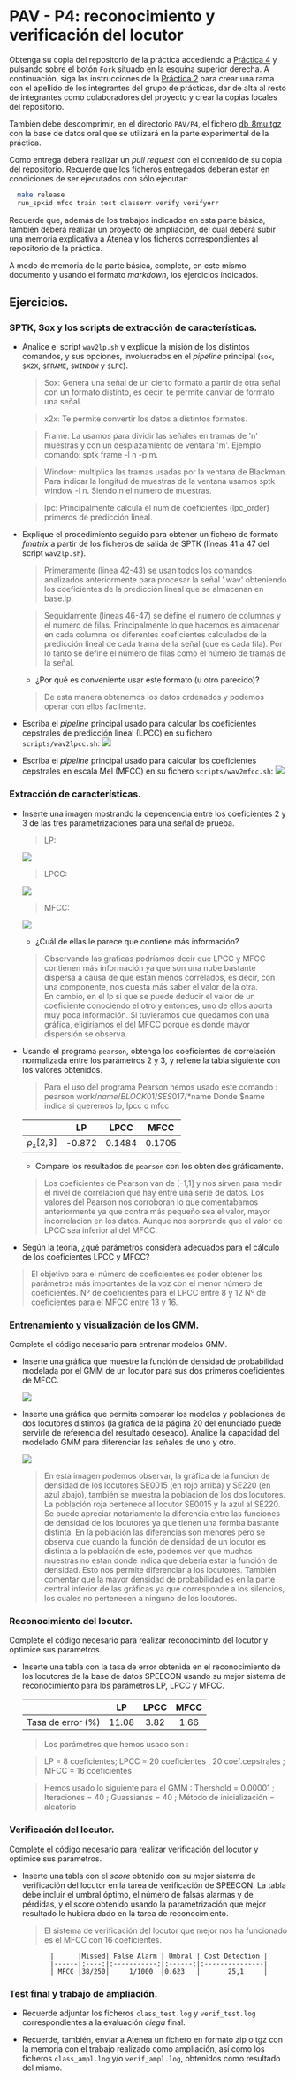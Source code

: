 PAV - P4: reconocimiento y verificación del locutor
===================================================

Obtenga su copia del repositorio de la práctica accediendo a [Práctica 4](https://github.com/albino-pav/P4)
y pulsando sobre el botón `Fork` situado en la esquina superior derecha. A continuación, siga las
instrucciones de la [Práctica 2](https://github.com/albino-pav/P2) para crear una rama con el apellido de
los integrantes del grupo de prácticas, dar de alta al resto de integrantes como colaboradores del proyecto
y crear la copias locales del repositorio.

También debe descomprimir, en el directorio `PAV/P4`, el fichero [db_8mu.tgz](https://atenea.upc.edu/pluginfile.php/3145524/mod_assign/introattachment/0/spk_8mu.tgz?forcedownload=1)
con la base de datos oral que se utilizará en la parte experimental de la práctica.

Como entrega deberá realizar un *pull request* con el contenido de su copia del repositorio. Recuerde
que los ficheros entregados deberán estar en condiciones de ser ejecutados con sólo ejecutar:

~~~~~~~~~~~~~~~~~~~~~~~~~~~~~~~~~~~~~~~~~~~~~~~~~~~~~.sh
  make release
  run_spkid mfcc train test classerr verify verifyerr
~~~~~~~~~~~~~~~~~~~~~~~~~~~~~~~~~~~~~~~~~~~~~~~~~~~~~

Recuerde que, además de los trabajos indicados en esta parte básica, también deberá realizar un proyecto
de ampliación, del cual deberá subir una memoria explicativa a Atenea y los ficheros correspondientes al
repositorio de la práctica.

A modo de memoria de la parte básica, complete, en este mismo documento y usando el formato *markdown*, los
ejercicios indicados.

## Ejercicios.

### SPTK, Sox y los scripts de extracción de características.

- Analice el script `wav2lp.sh` y explique la misión de los distintos comandos, y sus opciones, involucrados
  en el *pipeline* principal (`sox`, `$X2X`, `$FRAME`, `$WINDOW` y `$LPC`).
  > Sox: Genera una señal de un cierto formato a partir de otra señal con un formato distinto, es decir, te permite canviar de formato una señal.
  
  > x2x: Te permite convertir los datos a distintos formatos.
  
  > Frame: La usamos para dividir las señales en tramas de 'n' muestras y con un desplazamiento de ventana 'm'. Ejemplo comando: sptk frame -l n -p m.
  
  >Window: multiplica las tramas usadas por la ventana de Blackman. Para indicar la longitud de muestras de la ventana usamos sptk window -l n. Siendo n el numero de muestras.
  
  > lpc: Principalmente calcula el num de coeficientes (lpc_order) primeros de predicción lineal.
  

- Explique el procedimiento seguido para obtener un fichero de formato *fmatrix* a partir de los ficheros
  de salida de SPTK (líneas 41 a 47 del script `wav2lp.sh`).
  
  >Primeramente (linea 42-43) se usan todos los comandos analizados anteriormente para procesar la señal '.wav' obteniendo los coeficientes de la predicción lineal que se almacenan en base.lp.
  
  >Seguidamente (lineas 46-47) se define el numero de columnas y el numero de filas. Principalmente lo que hacemos es almacenar en cada columna los diferentes coeficientes calculados de la predicción lineal de cada trama de la señal (que es cada fila). Por lo tanto se define el número de filas como el número de tramas de la señal.

  * ¿Por qué es conveniente usar este formato (u otro parecido)?
  > De esta manera obtenemos los datos ordenados y podemos operar con ellos facilmente.

- Escriba el *pipeline* principal usado para calcular los coeficientes cepstrales de predicción lineal
  (LPCC) en su fichero <code>scripts/wav2lpcc.sh</code>:
  ![](https://github.com/davilin98/P4/blob/Guardia-Linde/imatges/pipeline_lpcc.JPG)
- Escriba el *pipeline* principal usado para calcular los coeficientes cepstrales en escala Mel (MFCC) en
  su fichero <code>scripts/wav2mfcc.sh</code>:
    ![](https://github.com/davilin98/P4/blob/Guardia-Linde/imatges/pipeline_mfcc.JPG)

### Extracción de características.

- Inserte una imagen mostrando la dependencia entre los coeficientes 2 y 3 de las tres parametrizaciones
  para una señal de prueba.
  >LP:
  
  ![](https://github.com/davilin98/P4/blob/Guardia-Linde/imatges/lp_dispersion.png)
  
  >LPCC:
  
  ![](https://github.com/davilin98/P4/blob/Guardia-Linde/imatges/lpcc_dispersion.png)
  
  >MFCC:
  
  ![](https://github.com/davilin98/P4/blob/Guardia-Linde/imatges/mfcc_dispersion_bo.png)
  
  + ¿Cuál de ellas le parece que contiene más información?
  > Observando las graficas podríamos decir que LPCC y MFCC contienen más información ya que son una nube bastante dispersa a causa de que estan menos correlados, es decir, con una componente, nos cuesta más saber el valor de la otra.  
  > En cambio, en el lp si que se puede deducir el valor de un coeficiente conociendo el otro y entonces, uno de ellos aporta muy poca información. 
  > Si tuvieramos que quedarnos con una gráfica, eligiriamos el del MFCC porque es donde mayor dispersión se observa. 
- Usando el programa <code>pearson</code>, obtenga los coeficientes de correlación normalizada entre los
  parámetros 2 y 3, y rellene la tabla siguiente con los valores obtenidos.
  
  > Para el uso del programa Pearson hemos usado este comando : pearson work/$name/BLOCK01/SES017/*$name
  Donde $name indica si queremos lp, lpcc o mfcc

  |                        | LP   | LPCC | MFCC |
  |------------------------|:----:|:----:|:----:|
  | &rho;<sub>x</sub>[2,3] |-0.872|0.1484|0.1705|
  
  + Compare los resultados de <code>pearson</code> con los obtenidos gráficamente.
  > Los coeficientes de Pearson van de [-1,1] y nos sirven para medir el nivel de correlación que hay entre una serie de datos.
  > Los valores del Pearson nos corroboran lo que comentabamos anteriormente ya que contra más pequeño sea el valor, mayor incorrelacion en los datos. Aunque nos sorprende que el valor de LPCC sea inferior al del MFCC. 
- Según la teoría, ¿qué parámetros considera adecuados para el cálculo de los coeficientes LPCC y MFCC?
> El objetivo para el número de coeficientes es poder obtener los parámetros más importantes de la voz con el menor número de coeficientes. 
> Nº de coeficientes para el LPCC entre 8 y 12
> Nº de coeficientes para el MFCC entre 13 y 16.
### Entrenamiento y visualización de los GMM.

Complete el código necesario para entrenar modelos GMM.

- Inserte una gráfica que muestre la función de densidad de probabilidad modelada por el GMM de un locutor
  para sus dos primeros coeficientes de MFCC.
  
  ![](https://github.com/davilin98/P4/blob/Guardia-Linde/imatges/ses015.png)
  
- Inserte una gráfica que permita comparar los modelos y poblaciones de dos locutores distintos (la gŕafica
  de la página 20 del enunciado puede servirle de referencia del resultado deseado). Analice la capacidad
  del modelado GMM para diferenciar las señales de uno y otro.
  
  ![](https://github.com/davilin98/P4/blob/Guardia-Linde/imatges/ses015_ses220.png)
  
  > En esta imagen podemos observar, la gráfica de la funcion de densidad de los locutores SE0015 (en rojo arriba) y SE220 (en azul abajo), también se muestra la poblacion de los dos locutores. La población roja pertenece al locutor SE0015 y la azul al SE220. 
  > Se puede apreciar notariamente la diferencia entre las funciones de densidad de los locutores ya que tienen una formba bastante distinta. 
  > En la población las diferencias son menores pero se observa que cuando la función de densidad de un locutor es distinta a la población de este, podemos ver que muchas muestras no estan donde indica que deberia estar la función de densidad. Esto nos permite diferenciar a los locutores.
  > También comentar que la mayor densidad de probabilidad es en la parte central inferior de las gráficas ya que corresponde a los silencios, los cuales no pertenecen a ninguno de los locutores. 

### Reconocimiento del locutor.

Complete el código necesario para realizar reconociminto del locutor y optimice sus parámetros.

- Inserte una tabla con la tasa de error obtenida en el reconocimiento de los locutores de la base de datos
  SPEECON usando su mejor sistema de reconocimiento para los parámetros LP, LPCC y MFCC.

  |                        | LP   | LPCC | MFCC |
  |------------------------|:----:|:----:|:----:|
  | Tasa de error (%)      |11.08 |3.82  |1.66  |
  
  > Los parámetros que hemos usado son :
  
  > LP = 8 coeficientes; LPCC = 20 coeficientes , 20 coef.cepstrales ; MFCC = 16 coeficientes
  
  > Hemos usado lo siguiente para el GMM : Thershold = 0.00001 ; Iteraciones = 40 ; Guassianas = 40 ; Método de inicialización = aleatorio

### Verificación del locutor.

Complete el código necesario para realizar verificación del locutor y optimice sus parámetros.

- Inserte una tabla con el *score* obtenido con su mejor sistema de verificación del locutor en la tarea
  de verificación de SPEECON. La tabla debe incluir el umbral óptimo, el número de falsas alarmas y de
  pérdidas, y el score obtenido usando la parametrización que mejor resultado le hubiera dado en la tarea
  de reconocimiento.
  
  > El sistema de verificación del locutor que mejor nos ha funcionado es el MFCC con 16 coeficientes. 
  
             |      |Missed| False Alarm | Umbral | Cost Detection |
             |------|:----:|:-----------:|:------:|:---------------|
             | MFCC |38/250|     1/1000  |0.623   |       25,1     |
 
### Test final y trabajo de ampliación.

- Recuerde adjuntar los ficheros `class_test.log` y `verif_test.log` correspondientes a la evaluación
  *ciega* final.

- Recuerde, también, enviar a Atenea un fichero en formato zip o tgz con la memoria con el trabajo
  realizado como ampliación, así como los ficheros `class_ampl.log` y/o `verif_ampl.log`, obtenidos como
  resultado del mismo.
